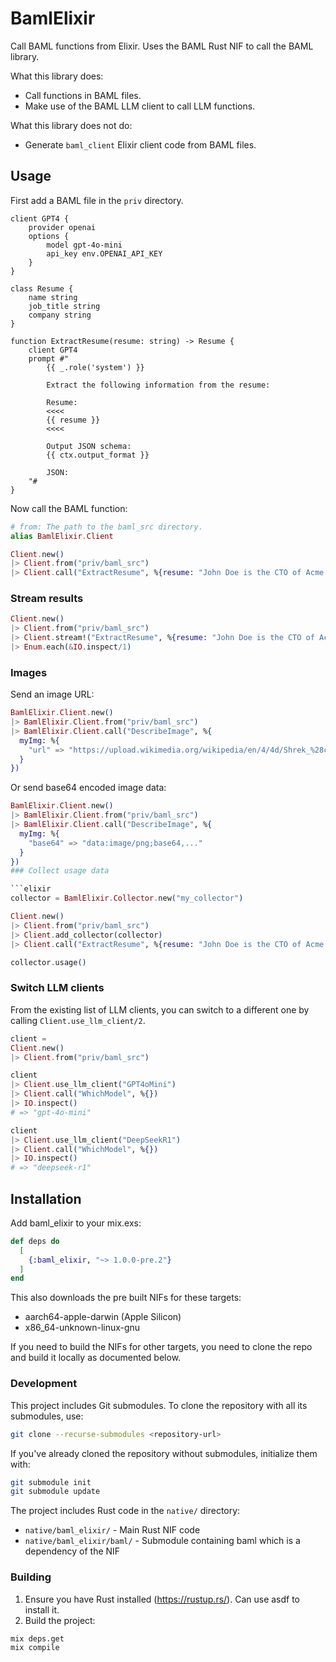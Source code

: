 # BamlElixir

Call BAML functions from Elixir.
Uses the BAML Rust NIF to call the BAML library.

What this library does:

- Call functions in BAML files.
- Make use of the BAML LLM client to call LLM functions.

What this library does not do:

- Generate `baml_client` Elixir client code from BAML files.

## Usage

First add a BAML file in the `priv` directory.

```baml
client GPT4 {
    provider openai
    options {
        model gpt-4o-mini
        api_key env.OPENAI_API_KEY
    }
}

class Resume {
    name string
    job_title string
    company string
}

function ExtractResume(resume: string) -> Resume {
    client GPT4
    prompt #"
        {{ _.role('system') }}

        Extract the following information from the resume:

        Resume:
        <<<<
        {{ resume }}
        <<<<

        Output JSON schema:
        {{ ctx.output_format }}

        JSON:
    "#
}
```

Now call the BAML function:

```elixir
# from: The path to the baml_src directory.
alias BamlElixir.Client

Client.new()
|> Client.from("priv/baml_src")
|> Client.call("ExtractResume", %{resume: "John Doe is the CTO of Acme Inc."})
```

### Stream results

```elixir
Client.new()
|> Client.from("priv/baml_src")
|> Client.stream!("ExtractResume", %{resume: "John Doe is the CTO of Acme Inc."})
|> Enum.each(&IO.inspect/1)
```

### Images

Send an image URL:

```elixir
BamlElixir.Client.new()
|> BamlElixir.Client.from("priv/baml_src")
|> BamlElixir.Client.call("DescribeImage", %{
  myImg: %{
    "url" => "https://upload.wikimedia.org/wikipedia/en/4/4d/Shrek_%28character%29.png"
  }
})
```

Or send base64 encoded image data:

````elixir
BamlElixir.Client.new()
|> BamlElixir.Client.from("priv/baml_src")
|> BamlElixir.Client.call("DescribeImage", %{
  myImg: %{
    "base64" => "data:image/png;base64,..."
  }
})
### Collect usage data

```elixir
collector = BamlElixir.Collector.new("my_collector")

Client.new()
|> Client.from("priv/baml_src")
|> Client.add_collector(collector)
|> Client.call("ExtractResume", %{resume: "John Doe is the CTO of Acme Inc."})

collector.usage()
````

### Switch LLM clients

From the existing list of LLM clients, you can switch to a different one by calling `Client.use_llm_client/2`.

```elixir
client =
Client.new()
|> Client.from("priv/baml_src")

client
|> Client.use_llm_client("GPT4oMini")
|> Client.call("WhichModel", %{})
|> IO.inspect()
# => "gpt-4o-mini"

client
|> Client.use_llm_client("DeepSeekR1")
|> Client.call("WhichModel", %{})
|> IO.inspect()
# => "deepseek-r1"
```

## Installation

Add baml_elixir to your mix.exs:

```elixir
def deps do
  [
    {:baml_elixir, "~> 1.0.0-pre.2"}
  ]
end
```

This also downloads the pre built NIFs for these targets:

- aarch64-apple-darwin (Apple Silicon)
- x86_64-unknown-linux-gnu

If you need to build the NIFs for other targets, you need to clone the repo and build it locally as documented below.

### Development

This project includes Git submodules. To clone the repository with all its submodules, use:

```bash
git clone --recurse-submodules <repository-url>
```

If you've already cloned the repository without submodules, initialize them with:

```bash
git submodule init
git submodule update
```

The project includes Rust code in the `native/` directory:

- `native/baml_elixir/` - Main Rust NIF code
- `native/baml_elixir/baml/` - Submodule containing baml which is a dependency of the NIF

### Building

1. Ensure you have Rust installed (https://rustup.rs/). Can use asdf to install it.
2. Build the project:

```bash
mix deps.get
mix compile
```
